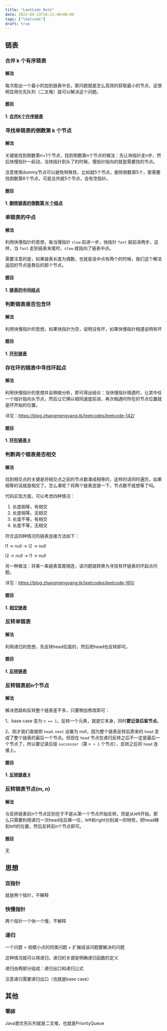 ```yaml
---
title: "LeetCode Note"
date: 2022-09-23T10:21:48+08:00
tags: ["leetcode"]
draft: true
---
```


## 链表

### 合并 k 个有序链表

#### 解法

每次取出一个最小的加到链表中去，那问题就是怎么高效的获取最小的节点，这很明显用优先队列（二叉堆）就可以解决这个问题。

#### 题目

#### 1. [合并K个升序链表](https://leetcode.cn/problems/merge-k-sorted-lists/)

### 寻找单链表的倒数第 k 个节点

#### 解法

关键是找到倒数第n+1个节点，找到倒数第n个节点的做法：先让快指针走n步，然后快慢指针一起动，当快指针到头了的时候，慢指针指向的就是需要找的节点。

注意使用dummy节点可以避免特殊性，比如就5个节点，删除倒数第5个，那需要找倒数第6个节点，可是总共就5个节点，会有空指针。

#### 题目

#### 1. [删除链表的倒数第 N 个结点](https://leetcode.cn/problems/remove-nth-node-from-end-of-list/)

### 单链表的中点

#### 解法

利用快慢指针的思想，每当慢指针 `slow` 前进一步，快指针 `fast` 就前进两步，这样，当 `fast` 走到链表末尾时，`slow` 就指向了链表中点。

需要注意的是，如果链表长度为偶数，也就是说中点有两个的时候，我们这个解法返回的节点是靠后的那个节点。

#### 题目

#### 1. [链表的中间结点](https://leetcode.cn/problems/middle-of-the-linked-list/)

### 判断链表是否包含环

#### 解法

利用快慢指针的思想，如果快指针为空，说明没有环，如果快慢指针相遇说明有环

#### 题目

#### 1. [环形链表](https://leetcode.cn/problems/linked-list-cycle/)

### 存在环的链表中寻找环起点

#### 解法

利用快慢指针的思想并且稍做分析，即可得出结论：当快慢指针相遇时，让其中任一个指针指向头节点，然后让它俩以相同速度前进，再次相遇时所在的节点位置就是环开始的位置。

详见：<https://blog.zhangmengyang.tk/leetcodes/leetcode-142/>

#### 题目

#### 1. [环形链表 II](https://leetcode.cn/problems/linked-list-cycle-ii/)

### 判断两个链表是否相交

#### 解法

找到相交点的关键是将相交点之前的节点数凑成相等的，这样的话同时遍历，如果相等的话就是相交了。怎么凑呢？将两个链表连接一下，节点数不就想等了吗。

代码实现方面，可以考虑四种情况：

1. 长度相等，有相交
2. 长度相等，无相交
3. 长度不等，有相交
4. 长度不等，无相交

符合这四种情况的链表连接方法如下：

l1 -> null -> l2 -> null

l2 -> null -> l1 -> null

另一种做法：将某一条链表首尾相连，该问题就转换为寻找有环链表的环起点问题。

详见：<https://blog.zhangmengyang.tk/leetcodes/leetcode-160/>

#### 题目

#### 1. [相交链表](https://leetcode.cn/problems/intersection-of-two-linked-lists/)

### 反转单链表

#### 解法

利用递归的思想，先反转head后面的，然后把head也反转即可。

#### 题目

#### 1. [反转链表](https://leetcode.cn/problems/reverse-linked-list/)

### 反转链表前n个节点

#### 解法

解决思路和反转整个链表差不多，只要稍加修改即可：

1、base case 变为 `n == 1`，反转一个元素，就是它本身，同时**要记录后驱节点**。

2、刚才我们直接把 `head.next` 设置为 null，因为整个链表反转后原来的 `head` 变成了整个链表的最后一个节点。但现在 `head` 节点在递归反转之后不一定是最后一个节点了，所以要记录后驱 `successor`（第 `n + 1` 个节点），反转之后将 `head` 连接上。

#### 题目

#### 1. [反转链表 II](https://leetcode.cn/problems/reverse-linked-list-ii/)

### 反转链表节点(m, n)

#### 解法

与反转链表前n个节点区别在于不是从第一个节点开始反转，而是从left开始，那么只需要利用递归一次head往后移一位，left和right分别减一的特性，把head移到left的位置，然后反转前n个节点即可。

#### 题目

无

## 思想

### 双指针

就是两个指针，不解释

### 快慢指针

两个指针一个快一个慢，不解释

### 递归

一个问题 = 规模小点的同类问题 + 扩展成该问题要解决的问题

这种情况就可以用递归，递归的关键是明确递归函数的定义

递归由两部分组成：递归出口和递归公式

注意递归需要递归出口（也就是base case）

## 其他

### 零碎

Java里优先队列就是二叉堆，也就是PriorityQueue
